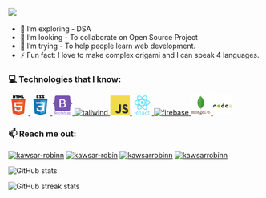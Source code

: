 ![](https://i.ibb.co/WpXbc5h/V4cyjw-MK4o46-Nhq-Lotbp-Uc5-BBp4xtb-VLL71-DBRGWs-SO-zjj7-RBEm-7c-pylc-Gs-Fs-BQ-w1200-h630-p.jpg)


- 🌱 I’m exploring - DSA 
- 👯 I’m looking -  To collaborate on Open Source Project 
- 🤔 I’m trying - To help people learn web development.
- ⚡ Fun fact: I love to make complex origami and I can speak 4 languages. 

<h3 align="left">💻 Technologies that I know:</h3>
<p align="left"> 
<a href="https://www.w3.org/html/" target="_blank" rel="noreferrer"> <img src="https://raw.githubusercontent.com/devicons/devicon/master/icons/html5/html5-original-wordmark.svg" alt="html5" width="40" height="40"/> 
</a>
<a href="https://www.w3schools.com/css/" target="_blank" rel="noreferrer"> <img src="https://raw.githubusercontent.com/devicons/devicon/master/icons/css3/css3-original-wordmark.svg" alt="css3" width="40" height="40"/> 
</a> 
<a href="https://getbootstrap.com" target="_blank" rel="noreferrer"> <img src="https://raw.githubusercontent.com/devicons/devicon/master/icons/bootstrap/bootstrap-plain-wordmark.svg" alt="bootstrap" width="40" height="40"/> 
</a> 
<a href="https://tailwindcss.com/" target="_blank" rel="noreferrer"> <img src="https://www.vectorlogo.zone/logos/tailwindcss/tailwindcss-icon.svg" alt="tailwind" width="40" height="40"/> 
</a> 
<a href="https://developer.mozilla.org/en-US/docs/Web/JavaScript" target="_blank" rel="noreferrer"> <img src="https://raw.githubusercontent.com/devicons/devicon/master/icons/javascript/javascript-original.svg" alt="javascript" width="40" height="40"/> 
</a> 
<a href="https://reactjs.org/" target="_blank" rel="noreferrer"> <img src="https://raw.githubusercontent.com/devicons/devicon/master/icons/react/react-original-wordmark.svg" alt="react" width="40" height="40"/> 
</a> 
<a href="https://firebase.google.com/" target="_blank" rel="noreferrer"> <img src="https://www.vectorlogo.zone/logos/firebase/firebase-icon.svg" alt="firebase" width="40" height="40"/> 
</a> 
<a href="https://www.mongodb.com/" target="_blank" rel="noreferrer"> <img src="https://raw.githubusercontent.com/devicons/devicon/master/icons/mongodb/mongodb-original-wordmark.svg" alt="mongodb" width="40" height="40"/> 
</a> 
<a href="https://nodejs.org" target="_blank" rel="noreferrer"> <img src="https://raw.githubusercontent.com/devicons/devicon/master/icons/nodejs/nodejs-original-wordmark.svg" alt="nodejs" width="40" height="40"/> 
</a> 
</p>


<h3 align="left">📫 Reach me out:</h3>
<p align="left">
<a href="https://twitter.com/kawsar-robinn" target="blank"><img align="center" src="https://raw.githubusercontent.com/rahuldkjain/github-profile-readme-generator/master/src/images/icons/Social/twitter.svg" alt="kawsar-robinn" height="30" width="40" /></a>
<a href="https://linkedin.com/in/kawsar-robin" target="blank"><img align="center" src="https://raw.githubusercontent.com/rahuldkjain/github-profile-readme-generator/master/src/images/icons/Social/linked-in-alt.svg" alt="kawsar-robin" height="30" width="40" /></a>
<a href="https://fb.com/kawsarrobinn" target="blank"><img align="center" src="https://raw.githubusercontent.com/rahuldkjain/github-profile-readme-generator/master/src/images/icons/Social/facebook.svg" alt="kawsarrobinn" height="30" width="40" /></a>
<a href="https://instagram.com/kawsarrobinn" target="blank"><img align="center" src="https://raw.githubusercontent.com/rahuldkjain/github-profile-readme-generator/master/src/images/icons/Social/instagram.svg" alt="kawsarrobinn" height="30" width="40" /></a>
</p>

![GitHub stats](https://github-readme-stats.vercel.app/api?username=KawsarRobin&show_icons=true&count_private=true)  

![GitHub streak stats](https://github-readme-streak-stats.herokuapp.com/?user=KawsarRobin)  

